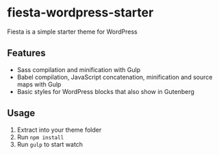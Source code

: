 # fiesta-wordpress-starter

Fiesta is a simple starter theme for WordPress

## Features

* Sass compilation and minification with Gulp
* Babel compilation, JavaScript concatenation, minification and source maps with Gulp
* Basic styles for WordPress blocks that also show in Gutenberg

## Usage

1. Extract into your theme folder
1. Run `npm install`
1. Run `gulp` to start watch
